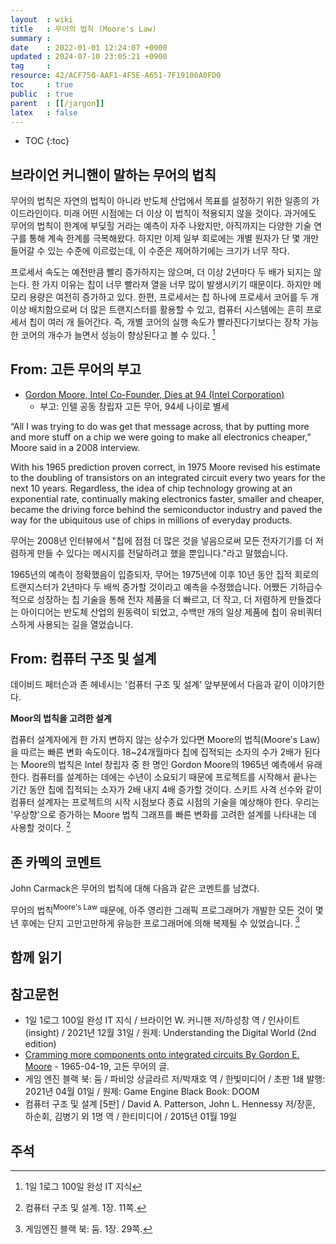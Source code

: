 ```yaml
---
layout  : wiki
title   : 무어의 법칙 (Moore's Law)
summary : 
date    : 2022-01-01 12:24:07 +0900
updated : 2024-07-10 23:05:21 +0900
tag     : 
resource: 42/ACF750-AAF1-4F5E-A651-7F19100A0FD0
toc     : true
public  : true
parent  : [[/jargon]]
latex   : false
---
```

* TOC
{:toc}

## 브라이언 커니핸이 말하는 무어의 법칙

>
무어의 법칙은 자연의 법칙이 아니라 반도체 산업에서 목표를 설정하기 위한 일종의 가이드라인이다.
미래 어떤 시점에는 더 이상 이 법칙이 적용되지 않을 것이다.
과거에도 무어의 법칙이 한계에 부딪힐 거라는 예측이 자주 나왔지만,
아직까지는 다양한 기술 연구를 통해 계속 한계를 극복해왔다.
하지만 이제 일부 회로에는 개별 원자가 단 몇 개만 들어갈 수 있는 수준에 이르렀는데, 이 수준은 제어하기에는 크기가 너무 작다.
>
프로세서 속도는 예전만큼 빨리 증가하지는 않으며, 더 이상 2년마다 두 배가 되지는 않는다.
한 가지 이유는 칩이 너무 빨라져 열을 너무 많이 발생시키기 때문이다.
하지만 메모리 용량은 여전히 증가하고 있다.
한편, 프로세서는 칩 하나에 프로세서 코어를 두 개 이상 배치함으로써 더 많은 트랜지스터를 활용할 수 있고,
컴퓨터 시스템에는 흔히 프로세서 칩이 여러 개 들어간다.
즉, 개별 코어의 실행 속도가 빨라진다기보다는 장착 가능한 코어의 개수가 늘면서 성능이 향상된다고 볼 수 있다.
[^brian-1]

## From: 고든 무어의 부고

- [Gordon Moore, Intel Co-Founder, Dies at 94 (Intel Corporation)]( https://www.intc.com/news-events/press-releases/detail/1611/gordon-moore-intel-co-founder-dies-at-94 )
    - 부고: 인텔 공동 창립자 고든 무어, 94세 나이로 별세

>
“All I was trying to do was get that message across, that by putting more and more stuff on a chip we were going to make all electronics cheaper,” Moore said in a 2008 interview.
>
With his 1965 prediction proven correct, in 1975 Moore revised his estimate to the doubling of transistors on an integrated circuit every two years for the next 10 years.
Regardless, the idea of chip technology growing at an exponential rate, continually making electronics faster, smaller and cheaper, became the driving force behind the semiconductor industry and paved the way for the ubiquitous use of chips in millions of everyday products.

무어는 2008년 인터뷰에서
"칩에 점점 더 많은 것을 넣음으로써 모든 전자기기를 더 저렴하게 만들 수 있다는 메시지를 전달하려고 했을 뿐입니다."라고 말했습니다.

1965년의 예측이 정확했음이 입증되자, 무어는 1975년에 이후 10년 동안 집적 회로의 트랜지스터가 2년마다 두 배씩 증가할 것이라고 예측을 수정했습니다.
어쨌든 기하급수적으로 성장하는 칩 기술을 통해 전자 제품을 더 빠르고, 더 작고, 더 저렴하게 만들겠다는 아이디어는 반도체 산업의 원동력이 되었고,
수백만 개의 일상 제품에 칩이 유비쿼터스하게 사용되는 길을 열었습니다.

## From: 컴퓨터 구조 및 설계

데이비드 페터슨과 존 헤네시는 '컴퓨터 구조 및 설계' 앞부분에서 다음과 같이 이야기한다.

>
**Moor의 법칙을 고려한 설계**
>
컴퓨터 설계자에게 한 가지 변하지 않는 상수가 있다면 Moore의 법칙(Moore's Law)을 따르는 빠른 변화 속도이다.
18~24개월마다 칩에 집적되는 소자의 수가 2배가 된다는 Moore의 법칙은 Intel 창립자 중 한 명인 Gordon Moore의 1965년 예측에서 유래한다.
컴퓨터를 설계하는 데에는 수년이 소요되기 때문에 프로젝트를 시작해서 끝나는 기간 동안 칩에 집적되는 소자가 2배 내지 4배 증가할 것이다.
스키트 사격 선수와 같이 컴퓨터 설계자는 프로젝트의 시작 시점보다 종료 시점의 기술을 예상해야 한다.
우리는 '우상향'으로 증가하는 Moore 법칙 그래프를 빠른 변화를 고려한 설계를 나타내는 데 사용할 것이다.
[^petterson-11]

## 존 카멕의 코멘트

John Carmack은 무어의 법칙에 대해 다음과 같은 코멘트를 남겼다.

>
무어의 법칙<sup>Moore's Law</sup> 때문에, 아주 영리한 그래픽 프로그래머가 개발한 모든 것이 몇 년 후에는 단지 고만고만하게 유능한 프로그래머에 의해 복제될 수 있었습니다.
[^blackbook-doom-29]

## 함께 읽기

## 참고문헌

- 1일 1로그 100일 완성 IT 지식 / 브라이언 W. 커니핸 저/하성창 역 / 인사이트(insight) / 2021년 12월 31일 / 원제: Understanding the Digital World (2nd edition)
- [Cramming more components onto integrated circuits By Gordon E. Moore]( https://newsroom.intel.com/wp-content/uploads/sites/11/2018/05/moores-law-electronics.pdf ) - 1965-04-19, 고든 무어의 글.
- 게임 엔진 블랙 북: 둠 / 파비앙 상글라르 저/박재호 역 / 한빛미디어 / 초판 1쇄 발행: 2021년 04월 01일 / 원제: Game Engine Black Book: DOOM
- 컴퓨터 구조 및 설계 [5판] / David A. Patterson, John L. Hennessy 저/장훈, 하순회, 김병기 외 1명 역 / 한티미디어 / 2015년 01월 19일


## 주석

[^brian-1]: 1일 1로그 100일 완성 IT 지식
[^petterson-11]: 컴퓨터 구조 및 설계. 1장. 11쪽.
[^blackbook-doom-29]: 게임엔진 블랙 북: 둠. 1장. 29쪽.

